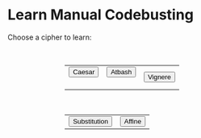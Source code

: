 <style>
  @import url('https://fonts.googleapis.com/css2?family=Dosis&display=swap');
  
  .borderless tbody tr td, .borderless tbody tr th, .borderless thead tr th {
    border: none;
    }
</style>
<html>
<head>
    <title>Learn</title>
</head>
<body>
<h1>Learn Manual Codebusting</h1>

<p>Choose a cipher to learn:</p>
    <title>Button</title>
<body>
<br>
<table class='table borderless' style="width: 55%; margin-left: auto; margin-right: auto">
  <tr>
    <td><div class="text-center">
        <a href="{{ site.baseurl }}/caesarLearn">
            <button>Caesar</button>
        </a>
    <br>
    <br>
    </div></td>
    <td>    <div class="text-center">
        <a href="{{ site.baseurl }}/atbashLearn">
            <button>Atbash</button>
        </a>
    <br>
    <br>
    </div></td>
    <td><div class="text-center">
        <a href="{{ site.baseurl }}/vigenereLearn">
            <button>Vignere</button>
        </a>
    <br>
    </div></td>
  </tr>
</table>
<br>
<table class='table borderless' style="width: 55%; margin-left: auto; margin-right: auto">
  <tr>
    <td><div class="text-center">
        <a href="{{ site.baseurl }}/substitutionLearn">
            <button>Substitution</button>
        </a>
    </div></td>
    <td><div class="text-center">
        <a href="{{ site.baseurl }}/affineLearn">
            <button>Affine</button>
        </a>
    <br>
    </div></td>
  </tr>
</table>
    
</body>
